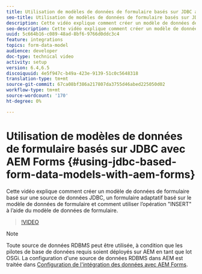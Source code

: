 ```yaml
---
title: Utilisation de modèles de données de formulaire basés sur JDBC avec AEM Forms
seo-title: Utilisation de modèles de données de formulaire basés sur JDBC avec AEM Forms
description: Cette vidéo explique comment créer un modèle de données de formulaire basé sur une source de données JDBC, un formulaire adaptatif basé sur le modèle de données de formulaire et comment utiliser l’opération "INSERT" à l’aide du modèle de données de formulaire.
seo-description: Cette vidéo explique comment créer un modèle de données de formulaire basé sur une source de données JDBC, un formulaire adaptatif basé sur le modèle de données de formulaire et comment utiliser l’opération "INSERT" à l’aide du modèle de données de formulaire.
uuid: 5c664b16-c089-48ad-8bf6-9766d0ddc3c4
feature: integrations
topics: form-data-model
audience: developer
doc-type: technical video
activity: setup
version: 6.4,6.5
discoiquuid: 4e5f947c-b49a-423e-9139-51c0c5648318
translation-type: tm+mt
source-git-commit: 67ca08bf386a217807da3755d46abed225050d02
workflow-type: tm+mt
source-wordcount: '170'
ht-degree: 0%

---
```



# Utilisation de modèles de données de formulaire basés sur JDBC avec AEM Forms {#using-jdbc-based-form-data-models-with-aem-forms}

Cette vidéo explique comment créer un modèle de données de formulaire basé sur une source de données JDBC, un formulaire adaptatif basé sur le modèle de données de formulaire et comment utiliser l’opération &quot;INSERT&quot; à l’aide du modèle de données de formulaire.

>[!VIDEO](https://video.tv.adobe.com/v/17736/?quality=9&learn=on)

>[!NOTE]
>
>Toute source de données RDBMS peut être utilisée, à condition que les pilotes de base de données requis soient déployés sur AEM en tant que lot OSGi. La configuration d&#39;une source de données RDBMS dans AEM est traitée dans [Configuration de l&#39;intégration des données avec AEM Forms](/help/forms/adaptive-forms/data-integration-technical-video-setup.md).

